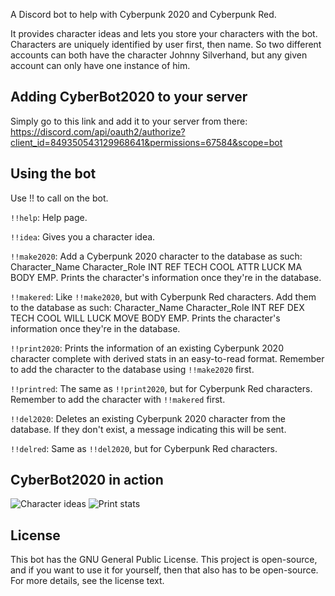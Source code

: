 A Discord bot to help with Cyberpunk 2020 and Cyberpunk Red.

It provides character ideas and lets you store your characters with the bot. Characters are uniquely identified by user first, then name. So two different accounts can both have the character Johnny Silverhand, but any given account can only have one instance of him.

## Adding CyberBot2020 to your server
Simply go to this link and add it to your server from there: https://discord.com/api/oauth2/authorize?client_id=849350543129968641&permissions=67584&scope=bot

## Using the bot
Use !! to call on the bot.

`!!help`: Help page.

`!!idea`: Gives you a character idea.

`!!make2020`: Add a Cyberpunk 2020 character to the database as such: Character_Name Character_Role INT REF TECH COOL ATTR LUCK MA BODY EMP. Prints the character's information once they're in the database.

`!!makered`: Like `!!make2020`, but with Cyberpunk Red characters. Add them to the database as such: Character_Name Character_Role INT REF DEX TECH COOL WILL LUCK MOVE BODY EMP. Prints the character's information once they're in the database.

`!!print2020`: Prints the information of an existing Cyberpunk 2020 character complete with derived stats in an easy-to-read format. Remember to add the character to the database using `!!make2020` first.

`!!printred`: The same as `!!print2020`, but for Cyberpunk Red characters. Remember to add the character with `!!makered` first.

`!!del2020`: Deletes an existing Cyberpunk 2020 character from the database. If they don't exist, a message indicating this will be sent.

`!!delred`: Same as `!!del2020`, but for Cyberpunk Red characters.

## CyberBot2020 in action
![Character ideas](https://user-images.githubusercontent.com/70784810/121263137-cf097180-c87a-11eb-8240-01368db9ad01.png)
![Print stats](https://user-images.githubusercontent.com/70784810/121263203-e6e0f580-c87a-11eb-9347-c84a789f79c1.png)

## License
This bot has the GNU General Public License. This project is open-source, and if you want to use it for yourself, then that also has to be open-source. For more details, see the license text.
